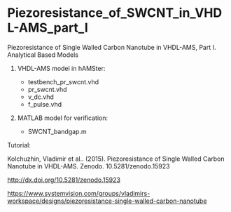 Piezoresistance_of_SWCNT_in_VHDL-AMS_part_I
===========================================

Piezoresistance  of Single Walled Carbon Nanotube in VHDL-AMS, Part I. Analytical Based Models

1) VHDL-AMS model in hAMSter:
   * testbench_pr_swcnt.vhd
   * pr_swcnt.vhd
   * v_dc.vhd
   * f_pulse.vhd
  
2) MATLAB model for verification:
   * SWCNT_bandgap.m

Tutorial:

  Kolchuzhin, Vladimir et al.. (2015). Piezoresistance of Single Walled Carbon Nanotube in VHDL-AMS. Zenodo. 10.5281/zenodo.15923
 
 http://dx.doi.org/10.5281/zenodo.15923

https://www.systemvision.com/groups/vladimirs-workspace/designs/piezoresistance-single-walled-carbon-nanotube
